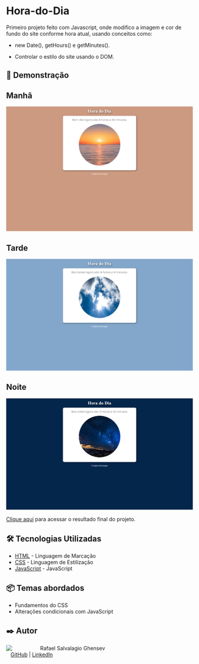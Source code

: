 # Hora-do-Dia

Primeiro projeto feito com Javascript, onde modifico a imagem e cor de fundo do site conforme hora atual, usando conceitos como:
- new Date(), getHours() e getMinutes().
* Controlar o estilo do site usando o DOM.

## 🚀 Demonstração
## Manhã
![image](assets/img/readme-images/pagina-manha.png)

## Tarde
![image](assets/img/readme-images/pagina-tarde.png)

## Noite
![image](assets/img/readme-images/pagina-noite.png)

[Clique aqui](https://rafaelrfls.github.io/hora-do-dia/) para acessar o resultado final do projeto.

## 🛠️ Tecnologias Utilizadas

* [HTML](https://www.w3.org/html/) - Linguagem de Marcação
* [CSS](https://www.w3.org/Style/CSS/) - Linguagem de Estilização
* [JavaScript](https://www.javascript.com/) - JavaScript

<h2>📦 Temas abordados</h2>

- Fundamentos do CSS
- Alterações condicionais com JavaScript

## ✒️ Autor
<p>
    <img align=left margin=10 width=80 src="https://avatars.githubusercontent.com/u/50595987?s=400"/>
    <p>&nbsp&nbsp&nbspRafael Salvalagio Ghensev<br>
    &nbsp&nbsp&nbsp<a href="https://github.com/rafaelrfls">GitHub</a>&nbsp;|&nbsp;<a href="https://www.linkedin.com/in/rafael-salvalagio-ghensev-49671285/">LinkedIn</a>&nbsp;</p>
</p>
